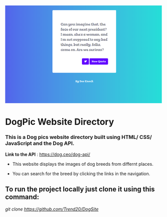 ![](images/quotes2.png)

# DogPic Website Directory

### This is a Dog pics website directory built using HTML/ CSS/ JavaScript and the Dog API.

**Link to the API** : https://dog.ceo/dog-api/

* This website displays the images of dog breeds from differnt places.

* You can search for the breed by clicking the links in the navigation.


## To run the project locally just clone it using this command: 

*git clone https://github.com/Trend20/DogSite*